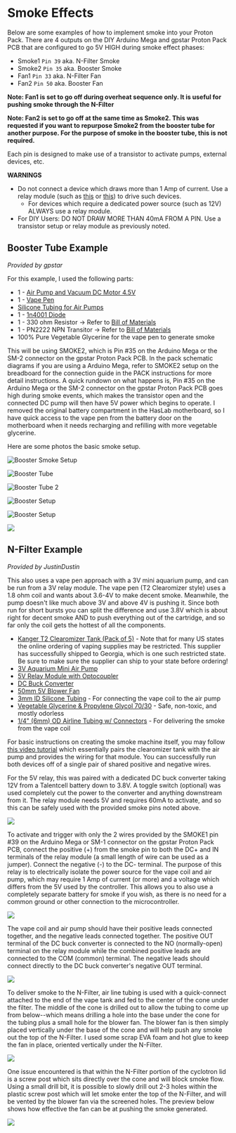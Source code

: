 # Smoke Effects

Below are some examples of how to implement smoke into your Proton Pack. There are 4 outputs on the DIY Arduino Mega and gpstar Proton Pack PCB that are configured to go 5V HIGH during smoke effect phases:

- Smoke1 `Pin 39` aka. N-Filter Smoke
- Smoke2 `Pin 35` aka. Booster Smoke
- Fan1 `Pin 33` aka. N-Filter Fan
- Fan2 `Pin 50` aka. Booster Fan

**Note: Fan1 is set to go off during overheat sequence only. It is useful for pushing smoke through the N-Filter**

**Note: Fan2 is set to go off at the same time as Smoke2. This was requested if you want to repurpose Smoke2 from the booster tube for another purpose. For the purpose of smoke in the booster tube, this is not required.**

Each pin is designed to make use of a transistor to activate pumps, external devices, etc.

**WARNINGS**

- Do not connect a device which draws more than 1 Amp of current. Use a relay module (such as [this](https://a.co/d/4BXJ9J1) or [this](https://a.co/d/iEuGPYK)) to drive such devices.
	- For devices which require a dedicated power source (such as 12V) ALWAYS use a relay module.
- For DIY Users: DO NOT DRAW MORE THAN 40mA FROM A PIN. Use a transistor setup or relay module as previously noted.

## Booster Tube Example

*Provided by gpstar*

For this example, I used the following parts:

- 1 - [Air Pump and Vacuum DC Motor 4.5V](https://www.adafruit.com/product/4699) 
- 1 - [Vape Pen](https://www.joyetech.com/product/eroll-mac/)
- [Silicone Tubing for Air Pumps](https://www.adafruit.com/product/4661)
- 1 - [1n4001 Diode](https://www.adafruit.com/product/755)
- 1 - 330 ohm Resistor -> Refer to [Bill of Materials](BOM.md)
- 1 - PN2222 NPN Transitor -> Refer to [Bill of Materials](BOM.md)
- 100% Pure Vegetable Glycerine for the vape pen to generate smoke

This will be using SMOKE2, which is Pin #35 on the Arduino Mega or the SM-2 connector on the gpstar Proton Pack PCB. In the pack schematic diagrams if you are using a Arduino Mega, refer to SMOKE2 setup on the breadboard for the connection guide in the PACK instructions for more detail instructions. A quick rundown on what happens is, Pin #35 on the Arduino Mega or the SM-2 connector on the gpstar Proton Pack PCB goes high during smoke events, which makes the transistor open and the connected DC pump will then have 5V power which begins to operate. I removed the original battery compartment in the HasLab motherboard, so I have quick access to the vape pen from the battery door on the motherboard when it needs recharging and refilling with more vegetable glycerine.

Here are some photos the basic smoke setup. 

![Booster Smoke Setup](images/SmokeBooster5.jpg)

![Booster Tube](images/SmokeBooster1.jpg)

![Booster Tube 2](images/SmokeBooster2.jpg)

![Booster Setup](images/SmokeBooster3.jpg)

![Booster Setup](images/SmokeBooster4.jpg)

![](images/BoosterSmoke.gif)

## N-Filter Example

*Provided by JustinDustin*

This also uses a vape pen approach with a 3V mini aquarium pump, and can be run from a 3V relay module. The vape pen (T2 Clearomizer style) uses a 1.8 ohm coil and wants about 3.6-4V to make decent smoke. Meanwhile, the pump doesn't like much above 3V and above 4V is pushing it. Since both run for short bursts you can split the difference and use 3.8V which is about right for decent smoke AND to push everything out of the cartridge, and so far only the coil gets the hottest of all the components.

- [Kanger T2 Clearomizer Tank (Pack of 5)](https://www.ecigmafia.com/products/kanger-t2-clearomizer-tank-pack-of-5.html) - Note that for many US states the online ordering of vaping supplies may be restricted. This supplier has successfully shipped to Georgia, which is one such restricted state. Be sure to make sure the supplier can ship to your state before ordering!
- [3V Aquarium Mini Air Pump](https://a.co/d/ghiL09S)
- [5V Relay Module with Optocoupler](https://a.co/d/iDogKsU)
- [DC Buck Converter](https://a.co/d/7GAJham)
- [50mm 5V Blower Fan](https://a.co/d/iaizRpN)
- [3mm ID Silicone Tubing](https://a.co/d/5PaWppP) - For connecting the vape coil to the air pump
- [Vegetable Glycerine & Propylene Glycol 70/30](https://a.co/d/5PaWppP) - Safe, non-toxic, and mostly odorless
- [1/4" (6mm) OD Airline Tubing w/ Connectors](https://a.co/d/6C7jndS) - For delivering the smoke from the vape coil

For basic instructions on creating the smoke machine itself, you may follow [this video tutorial](https://www.youtube.com/watch?v=uDISX8MMLak) which essentially pairs the clearomizer tank with the air pump and provides the wiring for that module. You can successfully run both devices off of a single pair of shared positive and negative wires.

For the 5V relay, this was paired with a dedicated DC buck converter taking 12V from a Talentcell battery down to 3.8V. A toggle switch (optional) was used completely cut the power to the converter and anything downstream from it. The relay module needs 5V and requires 60mA to activate, and so this can be safely used with the provided smoke pins noted above.

![](images/RelayModule.jpg)

To activate and trigger with only the 2 wires provided by the SMOKE1 pin #39 on the Arduino Mega or SM-1 connector on the gpstar Proton Pack PCB, connect the positive (+) from the smoke pin to both the DC+ and IN terminals of the relay module (a small length of wire can be used as a jumper). Connect the negative (\-) to the DC- terminal. The purpose of this relay is to electrically isolate the power source for the vape coil and air pump, which may require 1 Amp of current (or more) and a voltage which differs from the 5V used by the controller. This allows you to also use a completely separate battery for smoke if you wish, as there is no need for a common ground or other connection to the microcontroller.

![](images/RelayTrigger.jpg)

The vape coil and air pump should have their positive leads connected together, and the negative leads connected together. The positive OUT terminal of the DC buck converter is connected to the NO (normally-open) terminal on the relay module while the combined positive leads are connected to the COM (common) terminal. The negative leads should connect directly to the DC buck converter's negative OUT terminal.

![](images/RelayPower.jpg)

To deliver smoke to the N-Filter, air line tubing is used with a quick-connect attached to the end of the vape tank and fed to the center of the cone under the filter. The middle of the cone is drilled out to allow the tubing to come up from below--which means drilling a hole into the base under the cone for the tubing plus a small hole for the blower fan. The blower fan is then simply placed vertically under the base of the cone and will help push any smoke out the top of the N-Filter. I used some scrap EVA foam and hot glue to keep the fan in place, oriented vertically under the N-Filter.

![](images/NFilterFan.jpg)

One issue encountered is that within the N-Filter portion of the cyclotron lid is a screw post which sits directly over the cone and will block smoke flow. Using a small drill bit, it is possible to slowly drill out 2-3 holes within the plastic screw post which will let smoke enter the top of the N-Filter, and will be vented by the blower fan via the screened holes. The preview below shows how effective the fan can be at pushing the smoke generated.

![](images/NFilterSmoke.gif)